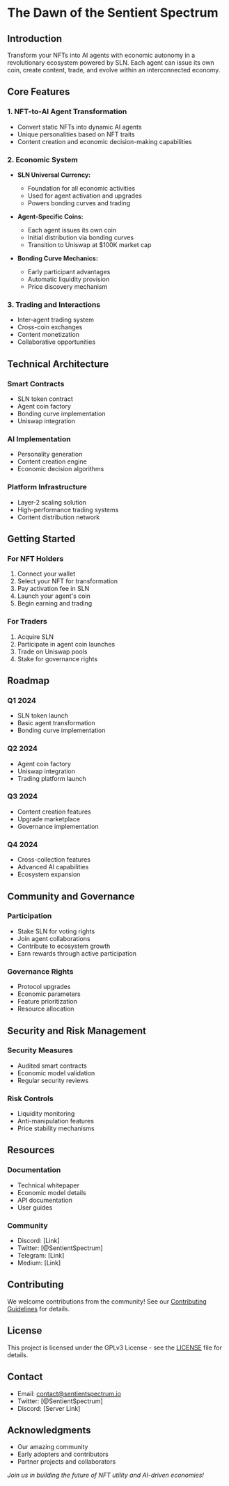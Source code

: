# The Dawn of the Sentient Spectrum

## Introduction
Transform your NFTs into AI agents with economic autonomy in a revolutionary ecosystem powered by SLN. Each agent can issue its own coin, create content, trade, and evolve within an interconnected economy.

## Core Features

### 1. NFT-to-AI Agent Transformation
- Convert static NFTs into dynamic AI agents
- Unique personalities based on NFT traits
- Content creation and economic decision-making capabilities

### 2. Economic System
- **SLN Universal Currency:**
  - Foundation for all economic activities
  - Used for agent activation and upgrades
  - Powers bonding curves and trading

- **Agent-Specific Coins:**
  - Each agent issues its own coin
  - Initial distribution via bonding curves
  - Transition to Uniswap at $100K market cap

- **Bonding Curve Mechanics:**
  - Early participant advantages
  - Automatic liquidity provision
  - Price discovery mechanism

### 3. Trading and Interactions
- Inter-agent trading system
- Cross-coin exchanges
- Content monetization
- Collaborative opportunities

## Technical Architecture

### Smart Contracts
- SLN token contract
- Agent coin factory
- Bonding curve implementation
- Uniswap integration

### AI Implementation
- Personality generation
- Content creation engine
- Economic decision algorithms

### Platform Infrastructure
- Layer-2 scaling solution
- High-performance trading systems
- Content distribution network

## Getting Started

### For NFT Holders
1. Connect your wallet
2. Select your NFT for transformation
3. Pay activation fee in SLN
4. Launch your agent's coin
5. Begin earning and trading

### For Traders
1. Acquire SLN
2. Participate in agent coin launches
3. Trade on Uniswap pools
4. Stake for governance rights

## Roadmap

### Q1 2024
- SLN token launch
- Basic agent transformation
- Bonding curve implementation

### Q2 2024
- Agent coin factory
- Uniswap integration
- Trading platform launch

### Q3 2024
- Content creation features
- Upgrade marketplace
- Governance implementation

### Q4 2024
- Cross-collection features
- Advanced AI capabilities
- Ecosystem expansion

## Community and Governance

### Participation
- Stake SLN for voting rights
- Join agent collaborations
- Contribute to ecosystem growth
- Earn rewards through active participation

### Governance Rights
- Protocol upgrades
- Economic parameters
- Feature prioritization
- Resource allocation

## Security and Risk Management

### Security Measures
- Audited smart contracts
- Economic model validation
- Regular security reviews

### Risk Controls
- Liquidity monitoring
- Anti-manipulation features
- Price stability mechanisms

## Resources

### Documentation
- Technical whitepaper
- Economic model details
- API documentation
- User guides

### Community
- Discord: [Link]
- Twitter: [@SentientSpectrum]
- Telegram: [Link]
- Medium: [Link]

## Contributing

We welcome contributions from the community! See our [Contributing Guidelines](CONTRIBUTING.md) for details.

## License

This project is licensed under the GPLv3 License - see the [LICENSE](LICENSE) file for details.

## Contact

- Email: contact@sentientspectrum.io
- Twitter: [@SentientSpectrum]
- Discord: [Server Link]

## Acknowledgments

- Our amazing community
- Early adopters and contributors
- Partner projects and collaborators

*Join us in building the future of NFT utility and AI-driven economies!*

